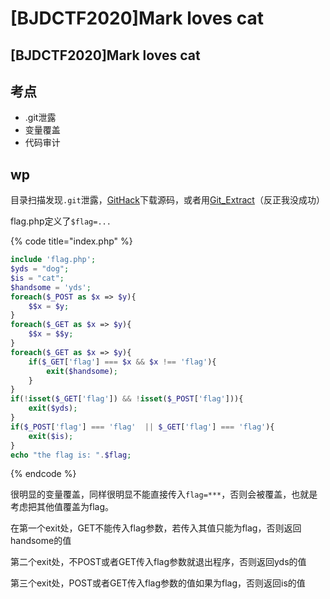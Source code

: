 # \[BJDCTF2020]Mark loves cat

## \[BJDCTF2020]Mark loves cat

## 考点

* .git泄露
* 变量覆盖
* 代码审计

## wp

目录扫描发现`.git`泄露，[GitHack](https://github.com/lijiejie/GitHack)下载源码，或者用[Git\_Extract](https://github.com/gakki429/Git\_Extract)（反正我没成功）

flag.php定义了`$flag=...`

{% code title="index.php" %}
```php
include 'flag.php';
$yds = "dog";
$is = "cat";
$handsome = 'yds';
foreach($_POST as $x => $y){
    $$x = $y;
}
foreach($_GET as $x => $y){
    $$x = $$y;
}
foreach($_GET as $x => $y){
    if($_GET['flag'] === $x && $x !== 'flag'){
        exit($handsome);
    }
}
if(!isset($_GET['flag']) && !isset($_POST['flag'])){
    exit($yds);
}
if($_POST['flag'] === 'flag'  || $_GET['flag'] === 'flag'){
    exit($is);
}
echo "the flag is: ".$flag;
```
{% endcode %}

很明显的变量覆盖，同样很明显不能直接传入`flag=***`，否则会被覆盖，也就是考虑把其他值覆盖为flag。

在第一个exit处，GET不能传入flag参数，若传入其值只能为flag，否则返回handsome的值

第二个exit处，不POST或者GET传入flag参数就退出程序，否则返回yds的值

第三个exit处，POST或者GET传入flag参数的值如果为flag，否则返回is的值
